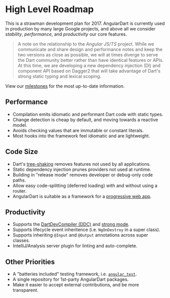# High Level Roadmap

This is a strawman development plan for 2017. AngularDart is currently used in
production by many large Google projects, and above all we consider *stability*,
*performance*, and *productivity* our core features.

> A note on the relationship to the *Angular JS/TS* project. While we
> communicate and share design and performance notes and keep the two versions
> as close as possible, we will at times diverge to serve the Dart community
> better rather than have identical features or APIs. At this time, we are
> developing a new dependency injection (DI) and component API based on Dagger2
> that will take advantage of Dart's strong static typing and lexical scoping.

View our [milestones][] for the most up-to-date information.

[milestones]: https://github.com/dart-lang/angular2/milestones

## Performance

-   Compilation emits idiomatic and performant Dart code with static types.
-   Change detection is cheap by default, and moving towards a reactive model.
-   Avoids checking values that are immutable or constant literals.
-   Most hooks into the framework feel idiomatic and are lightweight.

## Code Size

-   Dart's [tree-shaking][] removes features not used by all applications.
-   Static dependency injection prunes providers not used at runtime.
-   Building in "release mode" removes developer or debug-only code paths.
-   Allow easy code-splitting (deferred loading) with and without using a
    router.
-   AngularDart is suitable as a framework for a [progressive web app][pwa].

[tree-shaking]: https://webdev.dartlang.org/tools/dart2js#helping-dart2js-generate-better-code
[pwa]: https://developers.google.com/web/progressive-web-apps/

## Productivity

-   Supports the [DartDevCompiler (DDC)][ddc] and [strong mode][strong].
-   Supports lifecycle event inheritence (i.e. `NgOnDestroy` in a super class).
-   Supports inheriting `@Input` and `@Output` annotations across super classes.
-   IntelliJ/Analysis server plugin for linting and auto-complete.

## Other Priorities

-   A "batteries included" testing framework, i.e.
    [`angular_test`][angular_test].
-   A single repository for 1st-party AngularDart packages.
-   Make it easier to accept external contributions, and be more transparent.

[ddc]: https://github.com/dart-lang/sdk/tree/master/pkg/dev_compiler
[strong]: https://www.dartlang.org/guides/language/sound-dart
[angular_test]: https://pub.dartlang.org/packages/angular_test
